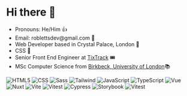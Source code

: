   <h1>Hi there 👋</h1>

<ul>
  <li>Pronouns: He/Him 👍</li>
  <li>Email: roblettsdev@gmail.com 📮</li>
  <li>Web Developer based in Crystal Palace, London 🦖</li>
  <li>CSS 💚</li>
  <li>Senior Front End Engineer at <a href="https://www.tixtrack.com/">TixTrack</a> 🎟</li>
  <li>MSc Computer Science from <a href="https://www.bbk.ac.uk/study/2022/postgraduate/programmes/TMSCOSCI_C/0/computer-science-msc" target="_blank">Birkbeck, University of London</a>📚</li>
</ul>

<div>
  <img alt="HTML5" src="https://img.shields.io/badge/HTML-%23E34F26.svg?logo=html5&logoColor=white" />
  <img alt="CSS" src="https://img.shields.io/badge/CSS-1572B6?logo=css3&logoColor=fff" />
  <img alt="Sass" src="https://img.shields.io/badge/Sass-C69?logo=sass&logoColor=fff" />
  <img alt="Tailwind" src="https://img.shields.io/badge/Tailwind%20CSS-%2338B2AC.svg?logo=tailwind-css&logoColor=white" />
  <img alt="JavaScript" src="https://img.shields.io/badge/JavaScript-F7DF1E?logo=javascript&logoColor=000" />
  <img alt="TypeScript" src="https://img.shields.io/badge/TypeScript-3178C6?logo=typescript&logoColor=fff" />
  <img alt="Vue" src="https://img.shields.io/badge/Vue.js-4FC08D?logo=vuedotjs&logoColor=fff" />
  <img alt="Nuxt" src="https://img.shields.io/badge/Nuxt-002E3B?logo=nuxt&logoColor=#00DC82" />
  <img alt="Vite" src="https://img.shields.io/badge/Vite-646CFF?logo=vite&logoColor=fff" />
  <img alt="Vitest" src="https://img.shields.io/badge/Vitest-6E9F18?logo=vitest&logoColor=fff" />
  <img alt="Cypress" src="https://img.shields.io/badge/Cypress-69D3A7?logo=cypress&logoColor=fff" />
  <img alt="Storybook" src="https://img.shields.io/badge/Storybook-FF4785?logo=storybook&logoColor=fff" />
  <img alt="Vitest" src="https://img.shields.io/badge/Figma-F24E1E?logo=figma&logoColor=white" />
</div>
